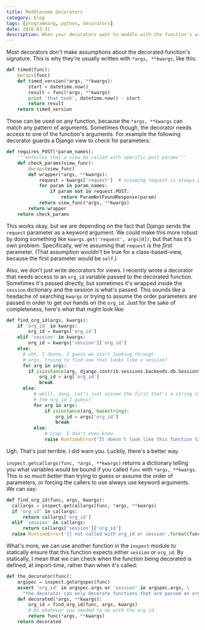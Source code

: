 ```yaml
---
title: Meddlesome Decorators
category: blog
tags: [programming, python, decorators]
date: 2016-03-31
description: When your decorators want to meddle with the function's arguments, things can get tricky. Here's a pattern for writing decorators that need to access the function's arguments.
---
```


Most decorators don't make assumptions about the decorated function's signature.
This is why they're usually written with `*args, **kwargs`, like this:

```python
def timed(func):
    @wraps(func)
    def timed_version(*args, **kwargs):
        start = datetime.now()
        result = func(*args, **kwargs)
        print 'that took', datetime.now() - start
        return result
    return timed_version
```

Those can be used on any function, because the `*args, **kwargs` can match any pattern of
arguments. Sometimes though, the decorator needs access to one of the function's arguments. For example the following decorator guards a Django view to check for parameters:

```python
def requires_POST(*param_names):
    '''enforces that a view be called with specific post params'''
    def check_params(view_func):
        @wraps(view_func)
        def wrapper(*args, **kwargs):
            request = kwargs['request']  # assuming request is always passed as keyword argument
            for param in param_names:
                if param not in request.POST:
                    return ParamNotFoundResponse(param)
            return view_func(*args, **kwargs)
        return wrapper
    return check_params
```

This works okay, but we are depending on the fact that Django sends the `request` parameter as a keyword argument. We could make this more robust by doing something like `kwargs.get('request', args[0])`, but that has it's own problem. Specifically, we're assuming that `request` is the _first_ parameter. (That assumption wouldn't be true for a class-based-view, because the first parameter would be `self`.)

Also, we don't just write decorators for views. I recently wrote a decorator that needs access to an `org_id` variable passed to the decorated function. Sometimes it's passed directly, but sometimes it's wrapped inside the `session` dictionary and the session is what's passed. This sounds like a headache of searching `kwargs` or trying to assume the order parameters are passed in order to get our hands on the `org_id`. Just for the sake of completeness, here's what that might look like:

```python
def find_org_id(args, kwargs):
    if 'org_id' in kwargs:
        org_id = kwargs['org_id']
    elif 'session' in kwargs:
        org_id = kwargs['session']['org_id']
    else:
      # uhh, I dunno, I guess we start looking through
      # args, trying to find one that looks like a session?
      for arg in args:
        if isinstance(arg, django.contrib.sessions.backends.db.SessionStore):
            org_id = arg['org_id']
            break
      else:
          # welll, dang. Let's just assume the first that's a string is
          # the org_id I guess?
          for arg in args:
              if isinstance(arg, basestring):
                  org_id = args['org_id']
                  break
          else:
              # Crap. I don't even know.
              raise RuntimeError("It doesn't look like this function take an org_id or a session.")
```

Ugh. That's just terrible. I did warn you. Luckily, there's a better way.

`inspect.getcallargs(func, *args, **kwargs)` returns a dictionary telling you what variables would be bound if you called `func` with `*args, **kwargs`. This is _so much better_ than trying to guess or assume the order of parameters, or forcing the callers to use always use keyword arguments. We can say:

```python
def find_org_id(func, args, kwargs):
  callargs = inspect.getcallargs(func, *args, **kwargs)
  if 'org_id' in callargs:
      return callargs['org_id']
  elif 'session' in callargs:
      return callargs['session']['org_id']
  raise RuntimeError('{} not called with org_id or session'.format(func.__name__))
```

What's more, we can use another function in the `inspect` module to statically ensure that this function expects either `session` or `org_id`. By statically, I mean that we can check when the function being decorated is defined, at import-time, rather than when it's called:

```python
def the_decorator(func):
    argspec = inspect.getargspec(func)
    assert 'org_id' in argspec.args or 'session' in argspec.args, \
      "the_decorator can only decorate functions that are passed an org_id or a session."
    def decorated(*args, **kwargs):
        org_id = find_org_id(func, args, kwargs)
        # Do whatever you needed to do with the org id
        return func(*args, **kwargs)
    return decorated
```
